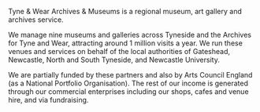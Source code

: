 Tyne & Wear Archives & Museums is a regional museum, art gallery and archives service. 

We manage nine museums and galleries across Tyneside and the Archives for Tyne and Wear, attracting around 1 million visits a year. We run these venues and services on behalf of the local authorities of Gateshead, Newcastle, North and South Tyneside, and Newcastle University. 

We are partially funded by these partners and also by Arts Council England (as a National Portfolio Organisation). The rest of our income is generated through our commercial enterprises including our shops, cafes and venue hire, and via fundraising.